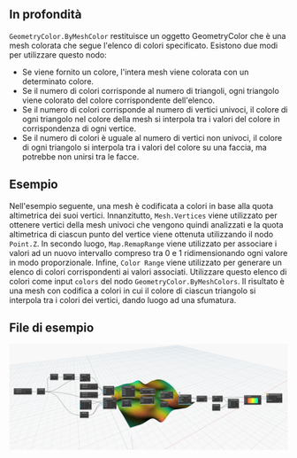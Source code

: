 ## In profondità
`GeometryColor.ByMeshColor` restituisce un oggetto GeometryColor che è una mesh colorata che segue l'elenco di colori specificato. Esistono due modi per utilizzare questo nodo:

- Se viene fornito un colore, l'intera mesh viene colorata con un determinato colore.
- Se il numero di colori corrisponde al numero di triangoli, ogni triangolo viene colorato del colore corrispondente dell'elenco.
- Se il numero di colori corrisponde al numero di vertici univoci, il colore di ogni triangolo nel colore della mesh si interpola tra i valori del colore in corrispondenza di ogni vertice.
- Se il numero di colori è uguale al numero di vertici non univoci, il colore di ogni triangolo si interpola tra i valori del colore su una faccia, ma potrebbe non unirsi tra le facce.

## Esempio

Nell'esempio seguente, una mesh è codificata a colori in base alla quota altimetrica dei suoi vertici. Innanzitutto, `Mesh.Vertices` viene utilizzato per ottenere vertici della mesh univoci che vengono quindi analizzati e la quota altimetrica di ciascun punto del vertice viene ottenuta utilizzando il nodo `Point.Z`. In secondo luogo, `Map.RemapRange` viene utilizzato per associare i valori ad un nuovo intervallo compreso tra 0 e 1 ridimensionando ogni valore in modo proporzionale. Infine, `Color Range` viene utilizzato per generare un elenco di colori corrispondenti ai valori associati. Utilizzare questo elenco di colori come input `colors` del nodo `GeometryColor.ByMeshColors`. Il risultato è una mesh con codifica a colori in cui il colore di ciascun triangolo si interpola tra i colori dei vertici, dando luogo ad una sfumatura.

## File di esempio

![Example](./Modifiers.GeometryColor.ByMeshColors_img.jpg)
